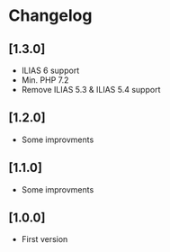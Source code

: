 # Changelog

## [1.3.0]
- ILIAS 6 support
- Min. PHP 7.2
- Remove ILIAS 5.3 & ILIAS 5.4 support

## [1.2.0]
- Some improvments

## [1.1.0]
- Some improvments

## [1.0.0]
- First version
